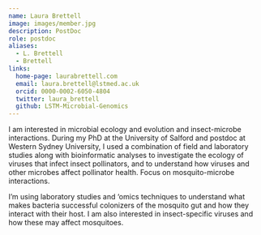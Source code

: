 ```yaml
---
name: Laura Brettell
image: images/member.jpg
description: PostDoc
role: postdoc
aliases:
  - L. Brettell
  - Brettell
links:
  home-page: laurabrettell.com
  email: laura.brettell@lstmed.ac.uk
  orcid: 0000-0002-6050-4804
  twitter: laura_brettell
  github: LSTM-Microbial-Genomics
---
```


I am interested in microbial ecology and evolution and insect-microbe interactions. During my PhD at the University of Salford and postdoc at Western Sydney University, I used a combination of field and laboratory studies along with bioinformatic analyses to investigate the ecology of viruses that infect insect pollinators, and to understand how viruses and other microbes affect pollinator health. Focus on mosquito-microbe interactions. 

I’m using laboratory studies and ‘omics techniques to understand what makes bacteria successful colonizers of the mosquito gut and how they interact with their host. I am also interested in insect-specific viruses and how these may affect mosquitoes.
